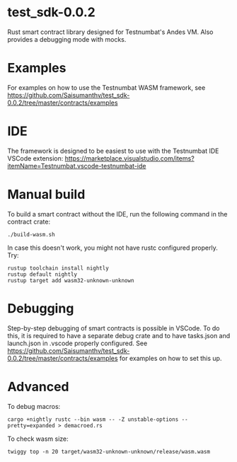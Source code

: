 # test_sdk-0.0.2

Rust smart contract library designed for Testnumbat's Andes VM. Also provides a debugging mode with mocks.

# Examples

For examples on how to use the Testnumbat WASM framework, see https://github.com/Saisumanthv/test_sdk-0.0.2/tree/master/contracts/examples

# IDE

The framework is designed to be easiest to use with the Testnumbat IDE VSCode extension: https://marketplace.visualstudio.com/items?itemName=Testnumbat.vscode-testnumbat-ide

# Manual build

To build a smart contract without the IDE, run the following command in the contract crate:
```
./build-wasm.sh
```

In case this doesn't work, you might not have rustc configured properly.
Try:
```
rustup toolchain install nightly
rustup default nightly
rustup target add wasm32-unknown-unknown
```

# Debugging

Step-by-step debugging of smart contracts is possible in VSCode. To do this, it is required to have a separate debug crate and to have tasks.json and launch.json in .vscode properly configured. See https://github.com/Saisumanthv/test_sdk-0.0.2/tree/master/contracts/examples for examples on how to set this up. 

# Advanced

To debug macros:
```
cargo +nightly rustc --bin wasm -- -Z unstable-options --pretty=expanded > demacroed.rs
```

To check wasm size:
```
twiggy top -n 20 target/wasm32-unknown-unknown/release/wasm.wasm
```
